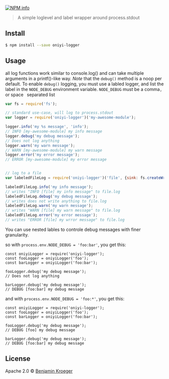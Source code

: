 [![NPM info](https://nodei.co/npm/oniyi-logger.png?downloads=true)](https://nodei.co/npm/oniyi-logger.png?downloads=true)

> A simple loglevel and label wrapper around process.stdout


## Install

```sh
$ npm install --save oniyi-logger
```


## Usage

all log functions work similar to console.log() and can take multiple arguments in a printf()-like way. *Note* that the `debug()` method is a noop per default. To enable `debug()` logging, you must use a labled logger, and list the label in the `NODE_DEBUG` environment variable. `NODE_DEBUG` must be a comma`,` or space` ` separated list


```js
var fs = require('fs');

// standard use-case, will log to process.stdout
var logger = require('oniyi-logger')('my-awesome-module');

logger.info('my %s message', 'info');
// INFO [my-awesome-module] my info message
logger.debug('my debug message');
// Does not log anything
logger.warn('my warn message');
// WARN [my-awesome-module] my warn message
logger.error('my error message');
// ERROR [my-awesome-module] my error message


// log to a file
var labeledFileLog = require('oniyi-logger')('file', {sink: fs.createWriteStream('file.log, {flags: 'a'}')});

labeledFileLog.info('my info message');
// writes "INFO [file] my info message" to file.log
labeledFileLog.debug('my debug message');
// writes does not write anything to file.log
labeledFileLog.warn('my warn message');
// writes "WARN [file] my warn message" to file.log
labeledFileLog.error('my error message');
// writes "ERROR [file] my wrror message" to file.log

```

You can use nested lables to controle debug messages with finer granularity.

so with `process.env.NODE_DEBUG = 'foo:bar'`, you get this:

```
const oniyiLogger = require('oniyi-logger');
const fooLogger = oniyiLogger('foo');
const barLogger = oniyiLogger('foo:bar');

fooLogger.debug('my debug message');
// Does not log anything

barLogger.debug('my debug message');
// DEBUG [foo:bar] my debug message

```

and with `process.env.NODE_DEBUG = 'foo:*'`, you get this:

```
const oniyiLogger = require('oniyi-logger');
const fooLogger = oniyiLogger('foo');
const barLogger = oniyiLogger('foo:bar');

fooLogger.debug('my debug message');
// DEBUG [foo] my debug message

barLogger.debug('my debug message');
// DEBUG [foo:bar] my debug message

```

## License

Apache 2.0 © [Benjamin Kroeger]()
